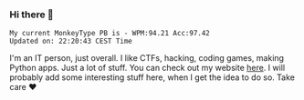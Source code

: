 ### Hi there 👋
<!-- PB START -->
```
My current MonkeyType PB is - WPM:94.21 Acc:97.42
Updated on: 22:20:43 CEST Time
```
<!-- PB END -->
I'm an IT person, just overall. I like CTFs, hacking, coding games, making Python apps. Just a lot of stuff.
You can check out my website [here](https://skill3472.github.io/).
I will probably add some interesting stuff here, when I get the idea to do so. Take care ❤️
